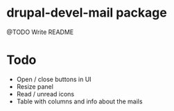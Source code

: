 # drupal-devel-mail package

@TODO Write README

# Todo

- Open / close buttons in UI
- Resize panel
- Read / unread icons
- Table with columns and info about the mails
